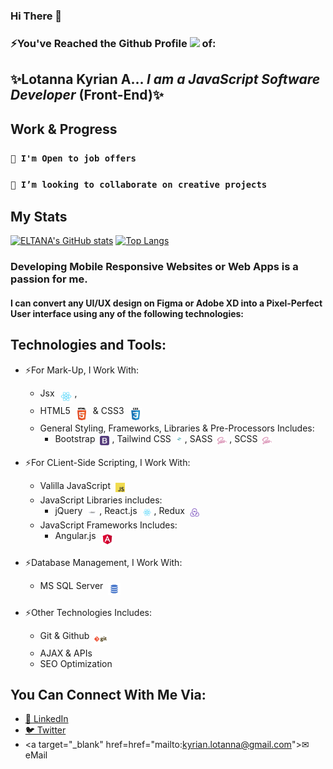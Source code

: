### Hi There 👋 
### ⚡You've Reached the Github Profile ![](https://komarev.com/ghpvc/?username=ELTANA) of: 
## ✨Lotanna Kyrian A... _I am a JavaScript Software Developer_ (Front-End)✨

## Work & Progress
### `🌱 I'm Open to job offers` 
### `👯 I’m looking to collaborate on creative projects`

## My Stats
  [![ELTANA's GitHub stats](https://github-readme-stats.vercel.app/api?username=ELTANA&count_private=true&show_icons=true&theme=cobalt)](https://github.com/ELTANA/github-readme-stats)
  [![Top Langs](https://github-readme-stats.vercel.app/api/top-langs/?username=ELTANA&layout=compact&hide=html&langs_count=6)](https://github.com/anuraghazra/github-readme-stats)

### Developing Mobile Responsive Websites or Web Apps is a passion for me.
#### I can convert any UI/UX design on Figma or Adobe XD into a Pixel-Perfect User interface using any of the following technologies:
## Technologies and Tools:
- ⚡For Mark-Up, I Work With:
  - Jsx <img src="https://raw.githubusercontent.com/github/explore/80688e429a7d4ef2fca1e82350fe8e3517d3494d/topics/react/react.png" alt="React js" height="20" style="vertical-align:top; margin:4px">, 
  - HTML5 <img src="https://raw.githubusercontent.com/github/explore/80688e429a7d4ef2fca1e82350fe8e3517d3494d/topics/html/html.png" alt="html" height="20" style="vertical-align:top; margin:4px"> & CSS3 <img src="https://raw.githubusercontent.com/github/explore/80688e429a7d4ef2fca1e82350fe8e3517d3494d/topics/css/css.png" alt="css" height="20" style="vertical-align:top; margin:4px">
  - General Styling, Frameworks, Libraries & Pre-Processors Includes:
    - Bootstrap <img src="https://raw.githubusercontent.com/github/explore/80688e429a7d4ef2fca1e82350fe8e3517d3494d/topics/bootstrap/bootstrap.png" alt="bootstrap" height="15" style="vertical-align:top; margin:4px">, Tailwind CSS <img src="https://raw.githubusercontent.com/github/explore/80688e429a7d4ef2fca1e82350fe8e3517d3494d/topics/tailwind/tailwind.png" alt="tailwind css" height="10" style="vertical-align:top; margin:4px">, SASS <img src="https://raw.githubusercontent.com/github/explore/80688e429a7d4ef2fca1e82350fe8e3517d3494d/topics/sass/sass.png" alt="sass" height="15" style="vertical-align:top; margin:4px">, SCSS <img src="https://raw.githubusercontent.com/github/explore/80688e429a7d4ef2fca1e82350fe8e3517d3494d/topics/sass/sass.png" alt="sass" height="15" style="vertical-align:top; margin:4px">

- ⚡For CLient-Side Scripting, I Work With:
  - Valilla JavaScript <img src="https://raw.githubusercontent.com/github/explore/80688e429a7d4ef2fca1e82350fe8e3517d3494d/topics/javascript/javascript.png" alt="javascript" height="15" style="vertical-align:top; margin:4px">
  - JavaScript Libraries includes:
    - jQuery <img src="https://raw.githubusercontent.com/github/explore/80688e429a7d4ef2fca1e82350fe8e3517d3494d/topics/jquery/jquery.png" alt="jQuery" height="15" style="vertical-align:top; margin:4px">, React.js <img src="https://raw.githubusercontent.com/github/explore/80688e429a7d4ef2fca1e82350fe8e3517d3494d/topics/react/react.png" alt="React.Js" height="15" style="vertical-align:top; margin:4px">, Redux <img src="https://raw.githubusercontent.com/github/explore/80688e429a7d4ef2fca1e82350fe8e3517d3494d/topics/redux/redux.png" alt="Redux" height="15" style="vertical-align:top; margin:4px">
  - JavaScript Frameworks Includes:
    - Angular.js <img src="https://raw.githubusercontent.com/github/explore/80688e429a7d4ef2fca1e82350fe8e3517d3494d/topics/angular/angular.png" alt="Angular.Js" height="20" style="vertical-align:top; margin:4px">

- ⚡Database Management, I Work With:
  - MS SQL Server <img src="https://raw.githubusercontent.com/github/explore/80688e429a7d4ef2fca1e82350fe8e3517d3494d/topics/sql/sql.png" alt="sql" height="20" style="vertical-align:top; margin:4px">

- ⚡Other Technologies Includes:
  - Git & Github <img src="https://raw.githubusercontent.com/github/explore/80688e429a7d4ef2fca1e82350fe8e3517d3494d/topics/git/git.png" alt="github" height="20" style="vertical-align:top; margin:4px">
  - AJAX & APIs
  - SEO Optimization 
 
## You Can Connect With Me Via:
- <a target="_blank" href="https://www.linkedin.com/in/kyrian-lotanna/">&#128084; LinkedIn</a>
- <a target="_blank" href="https://twitter.com/deyjhi01?s=09">&#128038; Twitter</a>
- <a target="_blank" href=href="mailto:kyrian.lotanna@gmail.com">&#9993; eMail</a>












<!--
**ELTANA/ELTANA** is a ✨ _special_ ✨ repository because its `README.md` (this file) appears on your GitHub profile.

Here are some ideas to get you started:

- 🔭 I’m currently working at Zuri Chat
- 🌱 I’m currently learning Javascript (React.js, Redux, Next.Js, Node.Js, Express, ...args)
- 👯 I’m looking to collaborate on opensource projects in Javascript 
- 🤔 I’m looking for help with Javascript 
- 💬 Ask me about Javascript, React.Js
- 📫 How to reach me: kyrian.lotanna@gmail.com
- 😄 Pronouns: He/Him/His
- ⚡ Fun fact: 

[![ELTANA's GitHub stats](https://github-readme-stats.vercel.app/api?username=ELTANA&count_private=true&show_icons=true&theme=cobalt)](https://github.com/anuraghazra/github-readme-stats)

[![Top Langs](https://github-readme-stats.vercel.app/api/top-langs/?username=ELTANA&hide=html&langs_count=6&show_icons=true&theme=cobalt)](https://github.com/anuraghazra/github-readme-stats)
-->

